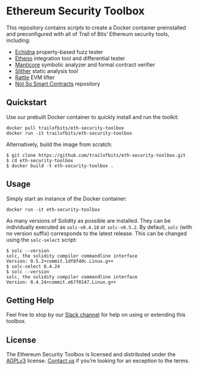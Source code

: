 # Ethereum Security Toolbox

This repository contains scripts to create a Docker container preinstalled and preconfigured with all of Trail of Bits’ Ethereum security tools, including:

* [Echidna](https://github.com/trailofbits/echidna) property-based fuzz tester
* [Etheno](https://github.com/trailofbits/etheno) integration tool and differential tester
* [Manticore](https://github.com/trailofbits/manticore) symbolic analyzer and formal contract verifier
* [Slither](https://github.com/trailofbits/slither) static analysis tool
* [Rattle](https://github.com/trailofbits/rattle) EVM lifter
* [Not So Smart Contracts](https://github.com/trailofbits/not-so-smart-contracts) repository

## Quickstart

Use our prebuilt Docker container to quickly install and run the toolkit:

```
docker pull trailofbits/eth-security-toolbox
docker run -it trailofbits/eth-security-toolbox
```

Alternatively, build the image from scratch:

```
$ git clone https://github.com/trailofbits/eth-security-toolbox.git
$ cd eth-security-toolbox
$ docker build -t eth-security-toolbox .
```

## Usage

Simply start an instance of the Docker container:
```
docker run -it eth-security-toolbox
```

As many versions of Solidity as possible are installed. They can be individually executed as `solc-v0.4.18` or `solc-v0.5.2`. By default, `solc` (with no version suffix) corresponds to the latest release. This can be changed using the `solc-select` script:
```
$ solc --version
solc, the solidity compiler commandline interface
Version: 0.5.2+commit.1df8f40c.Linux.g++
$ solc-select 0.4.24
$ solc --version
solc, the solidity compiler commandline interface
Version: 0.4.24+commit.e67f0147.Linux.g++
```

## Getting Help

Feel free to stop by our [Slack channel](https://empirehacking.slack.com/) for help on using or extending this toolbox.

## License

The Ethereum Security Toolbox is licensed and distributed under the [AGPLv3](LICENSE) license. [Contact us](mailto:opensource@trailofbits.com) if you’re looking for an exception to the terms.
